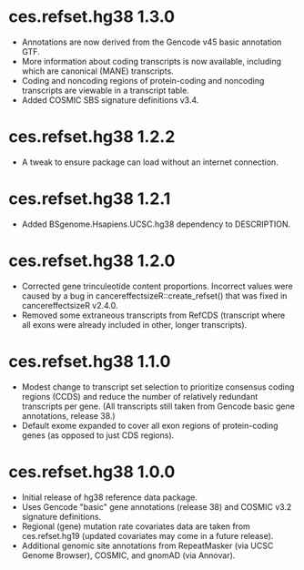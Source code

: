 # ces.refset.hg38 1.3.0
* Annotations are now derived from the Gencode v45 basic annotation GTF.
* More information about coding transcripts is now available, including which are canonical (MANE) transcripts.
* Coding and noncoding regions of protein-coding and noncoding transcripts are viewable in a transcript table.
* Added COSMIC SBS signature definitions v3.4.

# ces.refset.hg38 1.2.2
* A tweak to ensure package can load without an internet connection.

# ces.refset.hg38 1.2.1
* Added BSgenome.Hsapiens.UCSC.hg38 dependency to DESCRIPTION.

# ces.refset.hg38 1.2.0
* Corrected gene trinculeotide content proportions. Incorrect values were caused by a bug in cancereffectsizeR::create_refset() that was fixed in cancereffectsizeR v2.4.0.
* Removed some extraneous transcripts from RefCDS (transcript where all exons were already included in other, longer transcripts).

# ces.refset.hg38 1.1.0
* Modest change to transcript set selection to prioritize consensus coding regions (CCDS) and reduce the number of relatively redundant transcripts per gene. (All transcripts still taken from Gencode basic gene annotations, release 38.)
* Default exome expanded to cover all exon regions of protein-coding genes (as opposed to just CDS regions).

# ces.refset.hg38 1.0.0
* Initial release of hg38 reference data package.
* Uses Gencode "basic" gene annotations (release 38) and COSMIC v3.2 signature definitions.
* Regional (gene) mutation rate covariates data are taken from ces.refset.hg19 (updated covariates may come in a future release).
* Additional genomic site annotations from RepeatMasker (via UCSC Genome Browser), COSMIC, and gnomAD (via Annovar).


